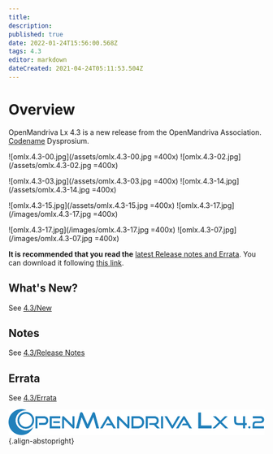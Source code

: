 ```yaml
---
title: 
description: 
published: true
date: 2022-01-24T15:56:00.568Z
tags: 4.3
editor: markdown
dateCreated: 2021-04-24T05:11:53.504Z
---
```


# Overview
OpenMandriva Lx 4.3 is a new release from the OpenMandriva Association. [Codename](/en/policies/codename) Dysprosium.

![omlx.4.3-00.jpg](/assets/omlx.4.3-00.jpg =400x) ![omlx.4.3-02.jpg](/assets/omlx.4.3-02.jpg =400x) 

![omlx.4.3-03.jpg](/assets/omlx.4.3-03.jpg =400x) ![omlx.4.3-14.jpg](/assets/omlx.4.3-14.jpg =400x) 

![omlx.4.3-15.jpg](/assets/omlx.4.3-15.jpg =400x) ![omlx.4.3-17.jpg](/images/omlx.4.3-17.jpg =400x) 

![omlx.4.3-17.jpg](/images/omlx.4.3-17.jpg =400x) ![omlx.4.3-07.jpg](/images/omlx.4.3-07.jpg =400x)

**It is recommended that you read the** [latest Release notes and Errata](https://wiki.openmandriva.org/distribution/releases/current).
You can download it following [this link](https://sourceforge.net/projects/openmandriva/files/release/4.3/).

## What's New?
See [4.3/New](/distribution/releases/omlx43/new)

## Notes
See [4.3/Release Notes](/distribution/releases/omlx43/notes)

## Errata
See [4.3/Errata](/distribution/releases/omlx43/errata)

![header-tr-omlx42.svg](/assets/header-tr-omlx42.svg){.align-abstopright}
